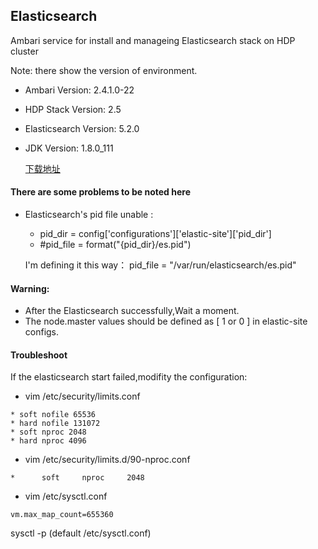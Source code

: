 ## Elasticsearch

Ambari service for install and manageing Elasticsearch stack on HDP cluster

Note: there show the version of environment.

- Ambari Version: 2.4.1.0-22
- HDP Stack Version: 2.5
- Elasticsearch Version: 5.2.0
- JDK Version: 1.8.0_111

  [下载地址](https://www.elastic.co/downloads/past-releases)
#### There are some problems to be noted here

 * Elasticsearch's pid file unable :
    - pid_dir = config\['configurations']\['elastic-site']\['pid_dir']
    - #pid_file = format("{pid_dir}/es.pid")

   I'm defining it this way： pid_file = "/var/run/elasticsearch/es.pid"
#### Warning:
- After the Elasticsearch successfully,Wait a moment.
- The node.master values should be defined as \[ 1 or 0 ] in elastic-site configs.

#### Troubleshoot
If the elasticsearch start failed,modifity the configuration:

- vim /etc/security/limits.conf 
```
* soft nofile 65536
* hard nofile 131072
* soft nproc 2048
* hard nproc 4096
```
- vim /etc/security/limits.d/90-nproc.conf 
```
*      soft     nproc     2048
```
- vim /etc/sysctl.conf 
```
vm.max_map_count=655360
```
sysctl -p  <file>    (default  /etc/sysctl.conf)